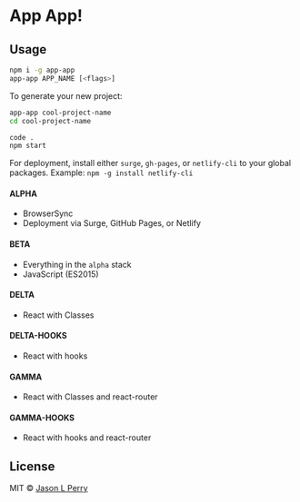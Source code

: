 # App App!

## Usage

```bash
npm i -g app-app
app-app APP_NAME [<flags>]
```

To generate your new project:

```bash
app-app cool-project-name
cd cool-project-name

code .
npm start
```

For deployment, install either `surge`, `gh-pages`, or `netlify-cli` to your global packages. Example: `npm -g install netlify-cli`

#### ALPHA

* BrowserSync
* Deployment via Surge, GitHub Pages, or Netlify

#### BETA

* Everything in the `alpha` stack
* JavaScript (ES2015)

#### DELTA

* React with Classes

#### DELTA-HOOKS

* React with hooks

#### GAMMA

* React with Classes and react-router

#### GAMMA-HOOKS

* React with hooks and react-router

## License

MIT &copy; [Jason L Perry](https://github.com/ambethia)
